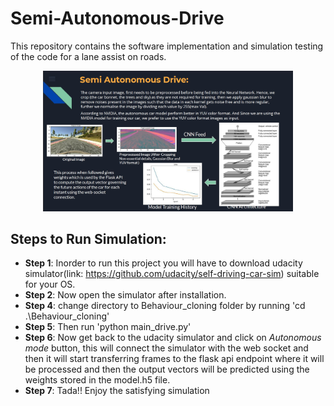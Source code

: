 # Semi-Autonomous-Drive
This repository contains the software implementation and simulation testing of the code for a lane assist on roads.

<p align="center">
  <img src="Idea_Pitch_PPT-snap.JPG" width="400" title="Encapsulated and abstracted Flow diagram">
</p>

## Steps to Run Simulation:
* **Step 1**: Inorder to run this project you will have to download udacity simulator(link: https://github.com/udacity/self-driving-car-sim) suitable for your OS. 
* **Step 2**: Now open the simulator after installation.
* **Step 4**: change directory to Behaviour_cloning folder by running 'cd .\Behaviour_cloning\' 
* **Step 5**: Then run 'python main_drive.py' 
* **Step 6**: Now get back to the udacity simulator and click on *Autonomous mode* button, this will connect the simulator with the web socket and then it will start transferring frames to the flask api endpoint where it will be processed and then the output vectors will be predicted using the weights stored in the model.h5 file.
* **Step 7**: Tada!! Enjoy the satisfying simulation
